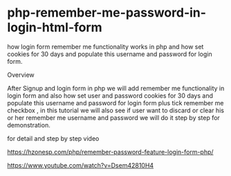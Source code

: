 # php-remember-me-password-in-login-html-form
how login form remember me functionality works in php and how set cookies for 30 days and populate this username and password for login form.


Overview

After Signup and login form in php we will add remember me functionality in login form and also how set user and password cookies for 30 days and populate this username and password for login form plus tick remember me checkbox ,
in this tutorial we will also see if user want to discard or clear his or her remember me username and password we will do it step by step for demonstration.


for detail and step by step video

https://hzonesp.com/php/remember-password-feature-login-form-php/

https://www.youtube.com/watch?v=Dsem42810H4
